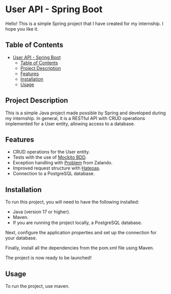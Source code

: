 # User API - Spring Boot

Hello! This is a simple Spring project that I have created for my internship. I hope you like it.

## Table of Contents

- [User API - Spring Boot](#user-api---spring-boot)
  - [Table of Contents](#table-of-contents)
  - [Project Description](#project-description)
  - [Features](#features)
  - [Installation](#installation)
  - [Usage](#usage)

## Project Description

This is a simple Java project made possible by Spring and developed during my internship. In general, it is a RESTful API with CRUD operations implemented for a User entity, allowing access to a database. 

## Features

- CRUD operations for the User entity.
- Tests with the use of [Mockito BDD](https://github.com/mockito/mockito).
- Exception handling with [Problem](https://github.com/zalando/problem-spring-web) from Zalando.
- Improved request structure with [Hateoas](https://github.com/spring-projects/spring-hateoas).
- Connection to a PostgreSQL database.

## Installation

To run this project, you will need to have the following installed:

- Java (version 17 or higher).
- Maven.
- If you are running the project locally, a PostgreSQL database.

Next, configure the application properties and set up the connection for your database.

Finally, install all the dependencies from the pom.xml file using Maven.

The project is now ready to be launched!

## Usage

To run the project, use maven.